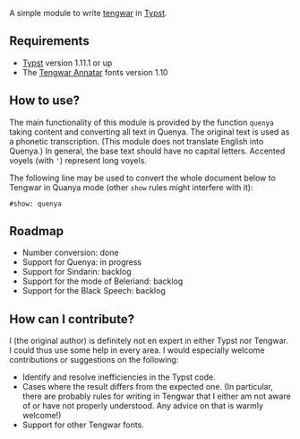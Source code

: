 A simple module to write [tengwar](https://en.wikipedia.org/wiki/Tengwar) in [Typst](https://typst.app/).

## Requirements

- [Typst](https://github.com/typst/typst) version 1.11.1 or up
- The [Tengwar Annatar](https://www.dafont.com/tengwar-annatar.font) fonts version 1.10

## How to use? 

The main functionality of this module is provided by the function `quenya` taking content and converting all text in Quenya. The original text is used as a phonetic transcription. (This module does not translate English into Quenya.) In general, the base text should have no capital letters. Accented voyels (with `'`) represent long voyels.

The following line may be used to convert the whole document below to Tengwar in Quanya mode (other `show` rules might interfere with it):
```
#show: quenya
```

## Roadmap

* Number conversion: done
* Support for Quenya: in progress
* Support for Sindarin: backlog
* Support for the mode of Beleriand: backlog
* Support for the Black Speech: backlog

## How can I contribute?

I (the original author) is definitely not en expert in either Typst nor Tengwar. I could thus use some help in every area. I would especially welcome contributions or suggestions on the following: 

* Identify and resolve inefficiencies in the Typst code.
* Cases where the result differs from the expected one. (In particular, there are probably rules for writing in Tengwar that I either am not aware of or have not properly understood. Any advice on that is warmly welcome!)
* Support for other Tengwar fonts. 

